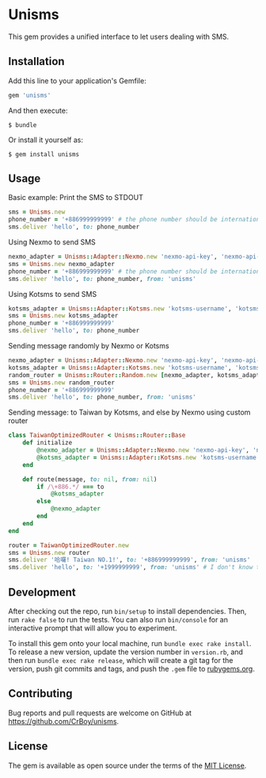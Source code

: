 # Unisms

This gem provides a unified interface to let users dealing with SMS.

## Installation

Add this line to your application's Gemfile:

```ruby
gem 'unisms'
```

And then execute:

    $ bundle

Or install it yourself as:

    $ gem install unisms

## Usage

Basic example: Print the SMS to STDOUT
```ruby
sms = Unisms.new
phone_number = '+886999999999' # the phone number should be international format
sms.deliver 'hello', to: phone_number
```

Using Nexmo to send SMS
```ruby
nexmo_adapter = Unisms::Adapter::Nexmo.new 'nexmo-api-key', 'nexmo-api-secret'
sms = Unisms.new nexmo_adapter
phone_number = '+886999999999' # the phone number should be international format
sms.deliver 'hello', to: phone_number, from: 'unisms'
```

Using Kotsms to send SMS
```ruby
kotsms_adapter = Unisms::Adapter::Kotsms.new 'kotsms-username', 'kotsms-password'
sms = Unisms.new kotsms_adapter
phone_number = '+886999999999'
sms.deliver 'hello', to: phone_number
```

Sending message randomly by Nexmo or Kotsms
```ruby
nexmo_adapter = Unisms::Adapter::Nexmo.new 'nexmo-api-key', 'nexmo-api-secret'
kotsms_adapter = Unisms::Adapter::Kotsms.new 'kotsms-username', 'kotsms-password'
random_router = Unisms::Router::Random.new [nexmo_adapter, kotsms_adapter]
sms = Unisms.new random_router
phone_number = '+886999999999'
sms.deliver 'hello', to: phone_number, from: 'unisms'
```

Sending message: to Taiwan by Kotsms, and else by Nexmo using custom router
```ruby
class TaiwanOptimizedRouter < Unisms::Router::Base
	def initialize
		@nexmo_adapter = Unisms::Adapter::Nexmo.new 'nexmo-api-key', 'nexmo-api-secret'
		@kotsms_adapter = Unisms::Adapter::Kotsms.new 'kotsms-username', 'kotsms-password'
	end

	def route(message, to: nil, from: nil)
		if /\+886.*/ === to
			@kotsms_adapter
		else
			@nexmo_adapter
		end
	end
end

router = TaiwanOptimizedRouter.new
sms = Unisms.new router
sms.deliver '哈囉! Taiwan NO.1!', to: '+886999999999', from: 'unisms'
sms.deliver 'hello', to: '+1999999999', from: 'unisms' # I don't know the format of US
```

## Development

After checking out the repo, run `bin/setup` to install dependencies. Then, run `rake false` to run the tests. You can also run `bin/console` for an interactive prompt that will allow you to experiment.

To install this gem onto your local machine, run `bundle exec rake install`. To release a new version, update the version number in `version.rb`, and then run `bundle exec rake release`, which will create a git tag for the version, push git commits and tags, and push the `.gem` file to [rubygems.org](https://rubygems.org).

## Contributing

Bug reports and pull requests are welcome on GitHub at https://github.com/CrBoy/unisms.


## License

The gem is available as open source under the terms of the [MIT License](http://opensource.org/licenses/MIT).


